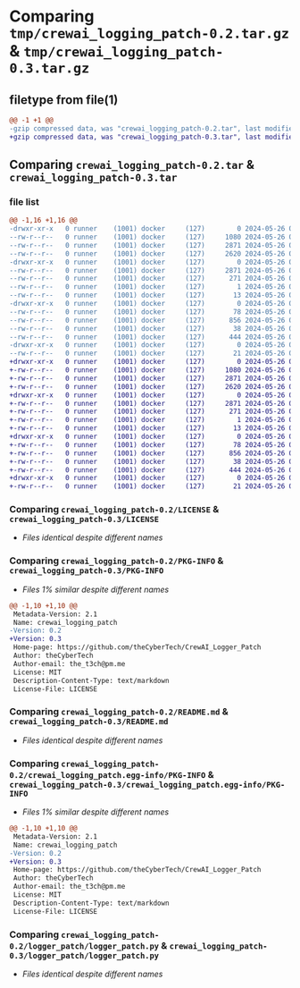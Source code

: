 # Comparing `tmp/crewai_logging_patch-0.2.tar.gz` & `tmp/crewai_logging_patch-0.3.tar.gz`

## filetype from file(1)

```diff
@@ -1 +1 @@
-gzip compressed data, was "crewai_logging_patch-0.2.tar", last modified: Sun May 26 03:32:29 2024, max compression
+gzip compressed data, was "crewai_logging_patch-0.3.tar", last modified: Sun May 26 03:47:37 2024, max compression
```

## Comparing `crewai_logging_patch-0.2.tar` & `crewai_logging_patch-0.3.tar`

### file list

```diff
@@ -1,16 +1,16 @@
-drwxr-xr-x   0 runner    (1001) docker     (127)        0 2024-05-26 03:32:29.550813 crewai_logging_patch-0.2/
--rw-r--r--   0 runner    (1001) docker     (127)     1080 2024-05-26 03:32:19.000000 crewai_logging_patch-0.2/LICENSE
--rw-r--r--   0 runner    (1001) docker     (127)     2871 2024-05-26 03:32:29.550813 crewai_logging_patch-0.2/PKG-INFO
--rw-r--r--   0 runner    (1001) docker     (127)     2620 2024-05-26 03:32:19.000000 crewai_logging_patch-0.2/README.md
-drwxr-xr-x   0 runner    (1001) docker     (127)        0 2024-05-26 03:32:29.550813 crewai_logging_patch-0.2/crewai_logging_patch.egg-info/
--rw-r--r--   0 runner    (1001) docker     (127)     2871 2024-05-26 03:32:29.000000 crewai_logging_patch-0.2/crewai_logging_patch.egg-info/PKG-INFO
--rw-r--r--   0 runner    (1001) docker     (127)      271 2024-05-26 03:32:29.000000 crewai_logging_patch-0.2/crewai_logging_patch.egg-info/SOURCES.txt
--rw-r--r--   0 runner    (1001) docker     (127)        1 2024-05-26 03:32:29.000000 crewai_logging_patch-0.2/crewai_logging_patch.egg-info/dependency_links.txt
--rw-r--r--   0 runner    (1001) docker     (127)       13 2024-05-26 03:32:29.000000 crewai_logging_patch-0.2/crewai_logging_patch.egg-info/top_level.txt
-drwxr-xr-x   0 runner    (1001) docker     (127)        0 2024-05-26 03:32:29.550813 crewai_logging_patch-0.2/logger_patch/
--rw-r--r--   0 runner    (1001) docker     (127)       78 2024-05-26 03:32:19.000000 crewai_logging_patch-0.2/logger_patch/__init__.py
--rw-r--r--   0 runner    (1001) docker     (127)      856 2024-05-26 03:32:19.000000 crewai_logging_patch-0.2/logger_patch/logger_patch.py
--rw-r--r--   0 runner    (1001) docker     (127)       38 2024-05-26 03:32:29.550813 crewai_logging_patch-0.2/setup.cfg
--rw-r--r--   0 runner    (1001) docker     (127)      444 2024-05-26 03:32:19.000000 crewai_logging_patch-0.2/setup.py
-drwxr-xr-x   0 runner    (1001) docker     (127)        0 2024-05-26 03:32:29.550813 crewai_logging_patch-0.2/tests/
--rw-r--r--   0 runner    (1001) docker     (127)       21 2024-05-26 03:32:19.000000 crewai_logging_patch-0.2/tests/tests.py
+drwxr-xr-x   0 runner    (1001) docker     (127)        0 2024-05-26 03:47:37.172533 crewai_logging_patch-0.3/
+-rw-r--r--   0 runner    (1001) docker     (127)     1080 2024-05-26 03:47:33.000000 crewai_logging_patch-0.3/LICENSE
+-rw-r--r--   0 runner    (1001) docker     (127)     2871 2024-05-26 03:47:37.172533 crewai_logging_patch-0.3/PKG-INFO
+-rw-r--r--   0 runner    (1001) docker     (127)     2620 2024-05-26 03:47:33.000000 crewai_logging_patch-0.3/README.md
+drwxr-xr-x   0 runner    (1001) docker     (127)        0 2024-05-26 03:47:37.172533 crewai_logging_patch-0.3/crewai_logging_patch.egg-info/
+-rw-r--r--   0 runner    (1001) docker     (127)     2871 2024-05-26 03:47:37.000000 crewai_logging_patch-0.3/crewai_logging_patch.egg-info/PKG-INFO
+-rw-r--r--   0 runner    (1001) docker     (127)      271 2024-05-26 03:47:37.000000 crewai_logging_patch-0.3/crewai_logging_patch.egg-info/SOURCES.txt
+-rw-r--r--   0 runner    (1001) docker     (127)        1 2024-05-26 03:47:37.000000 crewai_logging_patch-0.3/crewai_logging_patch.egg-info/dependency_links.txt
+-rw-r--r--   0 runner    (1001) docker     (127)       13 2024-05-26 03:47:37.000000 crewai_logging_patch-0.3/crewai_logging_patch.egg-info/top_level.txt
+drwxr-xr-x   0 runner    (1001) docker     (127)        0 2024-05-26 03:47:37.172533 crewai_logging_patch-0.3/logger_patch/
+-rw-r--r--   0 runner    (1001) docker     (127)       78 2024-05-26 03:47:33.000000 crewai_logging_patch-0.3/logger_patch/__init__.py
+-rw-r--r--   0 runner    (1001) docker     (127)      856 2024-05-26 03:47:33.000000 crewai_logging_patch-0.3/logger_patch/logger_patch.py
+-rw-r--r--   0 runner    (1001) docker     (127)       38 2024-05-26 03:47:37.172533 crewai_logging_patch-0.3/setup.cfg
+-rw-r--r--   0 runner    (1001) docker     (127)      444 2024-05-26 03:47:33.000000 crewai_logging_patch-0.3/setup.py
+drwxr-xr-x   0 runner    (1001) docker     (127)        0 2024-05-26 03:47:37.172533 crewai_logging_patch-0.3/tests/
+-rw-r--r--   0 runner    (1001) docker     (127)       21 2024-05-26 03:47:33.000000 crewai_logging_patch-0.3/tests/tests.py
```

### Comparing `crewai_logging_patch-0.2/LICENSE` & `crewai_logging_patch-0.3/LICENSE`

 * *Files identical despite different names*

### Comparing `crewai_logging_patch-0.2/PKG-INFO` & `crewai_logging_patch-0.3/PKG-INFO`

 * *Files 1% similar despite different names*

```diff
@@ -1,10 +1,10 @@
 Metadata-Version: 2.1
 Name: crewai_logging_patch
-Version: 0.2
+Version: 0.3
 Home-page: https://github.com/theCyberTech/CrewAI_Logger_Patch
 Author: theCyberTech
 Author-email: the_t3ch@pm.me
 License: MIT
 Description-Content-Type: text/markdown
 License-File: LICENSE
```

### Comparing `crewai_logging_patch-0.2/README.md` & `crewai_logging_patch-0.3/README.md`

 * *Files identical despite different names*

### Comparing `crewai_logging_patch-0.2/crewai_logging_patch.egg-info/PKG-INFO` & `crewai_logging_patch-0.3/crewai_logging_patch.egg-info/PKG-INFO`

 * *Files 1% similar despite different names*

```diff
@@ -1,10 +1,10 @@
 Metadata-Version: 2.1
 Name: crewai_logging_patch
-Version: 0.2
+Version: 0.3
 Home-page: https://github.com/theCyberTech/CrewAI_Logger_Patch
 Author: theCyberTech
 Author-email: the_t3ch@pm.me
 License: MIT
 Description-Content-Type: text/markdown
 License-File: LICENSE
```

### Comparing `crewai_logging_patch-0.2/logger_patch/logger_patch.py` & `crewai_logging_patch-0.3/logger_patch/logger_patch.py`

 * *Files identical despite different names*

